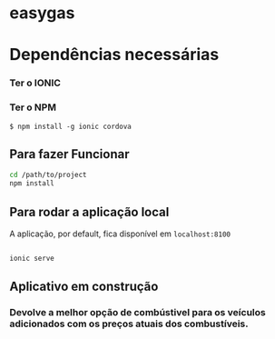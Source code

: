 # easygas


# Dependências necessárias

###  Ter o IONIC
###  Ter o NPM
```
$ npm install -g ionic cordova
```


## Para fazer Funcionar



```bash
cd /path/to/project
npm install

```

## Para rodar a aplicação local

A aplicação, por default, fica disponível em `localhost:8100`

```bash

ionic serve

```
## Aplicativo em construção
### Devolve a melhor opção de combústivel para os veículos adicionados com os preços atuais dos combustíveis.

